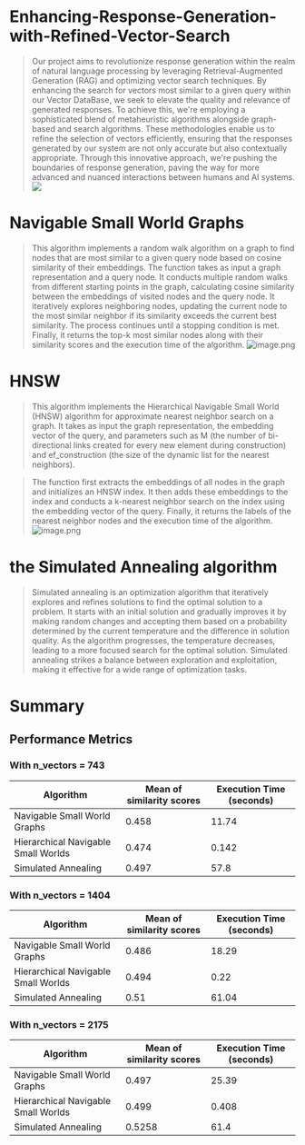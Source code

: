 # Enhancing-Response-Generation-with-Refined-Vector-Search
> Our project aims to revolutionize response generation within the realm of natural language processing by leveraging Retrieval-Augmented Generation (RAG) and optimizing vector search techniques. By enhancing the search for vectors most similar to a given query within our Vector DataBase, we seek to elevate the quality and relevance of generated responses. To achieve this, we're employing a sophisticated blend of metaheuristic algorithms alongside graph-based and search algorithms. These methodologies enable us to refine the selection of vectors efficiently, ensuring that the responses generated by our system are not only accurate but also contextually appropriate. Through this innovative approach, we're pushing the boundaries of response generation, paving the way for more advanced and nuanced interactions between humans and AI systems.
![](https://miro.medium.com/v2/resize:fit:828/format:webp/0*WYv0_CaBmCTt7FXc)
# Navigable Small World Graphs
> This algorithm implements a random walk algorithm on a graph to find nodes that are most similar to a given query node based on cosine similarity of their embeddings. The function takes as input a graph representation and a query node. It conducts multiple random walks from different starting points in the graph, calculating cosine similarity between the embeddings of visited nodes and the query node. It iteratively explores neighboring nodes, updating the current node to the most similar neighbor if its similarity exceeds the current best similarity. The process continues until a stopping condition is met. Finally, it returns the top-k most similar nodes along with their similarity scores and the execution time of the algorithm.
![image.png](https://cdn.sanity.io/images/vr8gru94/production/5ca4fca27b2a9bf89b06748b39b7b6238fd4548c-1920x1080.png)
# HNSW
> This algorithm implements the Hierarchical Navigable Small World (HNSW) algorithm for approximate nearest neighbor search on a graph. It takes as input the graph representation, the embedding vector of the query, and parameters such as M (the number of bi-directional links created for every new element during construction) and ef_construction (the size of the dynamic list for the nearest neighbors).

> The function first extracts the embeddings of all nodes in the graph and initializes an HNSW index. It then adds these embeddings to the index and conducts a k-nearest neighbor search on the index using the embedding vector of the query. Finally, it returns the labels of the nearest neighbor nodes and the execution time of the algorithm.
![image.png](https://cdn.sanity.io/images/vr8gru94/production/d6e3a660654d9cb55f7ac137a736539e227296b6-1920x1080.png)
# the Simulated Annealing algorithm
> Simulated annealing is an optimization algorithm that iteratively explores and refines solutions to find the optimal solution to a problem. It starts with an initial solution and gradually improves it by making random changes and accepting them based on a probability determined by the current temperature and the difference in solution quality. As the algorithm progresses, the temperature decreases, leading to a more focused search for the optimal solution. Simulated annealing strikes a balance between exploration and exploitation, making it effective for a wide range of optimization tasks.
# Summary
## Performance Metrics

### With n_vectors = 743
| Algorithm                                 | Mean of similarity scores | Execution Time (seconds) |
|-------------------------------------------|---------------------------|--------------------------|
| Navigable Small World Graphs              | 0.458                     | 11.74                    |
| Hierarchical Navigable Small Worlds       | 0.474                     | 0.142                    |
| Simulated Annealing                       | 0.497                     | 57.8                     |

### With n_vectors = 1404
| Algorithm                                 | Mean of similarity scores | Execution Time (seconds) |
|-------------------------------------------|---------------------------|--------------------------|
| Navigable Small World Graphs              | 0.486                     | 18.29                    |
| Hierarchical Navigable Small Worlds       | 0.494                     | 0.22                     |
| Simulated Annealing                       | 0.51                      | 61.04                    |

### With n_vectors = 2175
| Algorithm                                 | Mean of similarity scores | Execution Time (seconds) |
|-------------------------------------------|---------------------------|--------------------------|
| Navigable Small World Graphs              | 0.497                     | 25.39                    |
| Hierarchical Navigable Small Worlds       | 0.499                     | 0.408                    |
| Simulated Annealing                       | 0.5258                    | 61.4                     |

 
